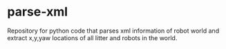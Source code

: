 # parse-xml
Repository for python code that parses xml information of robot world and extract x,y,yaw locations of all litter and robots in the world.
